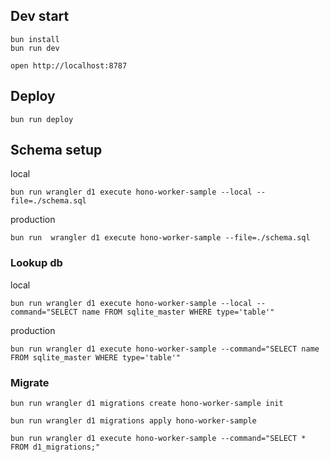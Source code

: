 ## Dev start
```
bun install
bun run dev
```

```
open http://localhost:8787
```

## Deploy

```
bun run deploy
```

## Schema setup

local
```
bun run wrangler d1 execute hono-worker-sample --local --file=./schema.sql
```

production
```
bun run  wrangler d1 execute hono-worker-sample --file=./schema.sql
```

### Lookup db

local
```
bun run wrangler d1 execute hono-worker-sample --local --command="SELECT name FROM sqlite_master WHERE type='table'"
```

production
```
bun run wrangler d1 execute hono-worker-sample --command="SELECT name FROM sqlite_master WHERE type='table'"
```

### Migrate

```
bun run wrangler d1 migrations create hono-worker-sample init
```

```
bun run wrangler d1 migrations apply hono-worker-sample
```

```
bun run wrangler d1 execute hono-worker-sample --command="SELECT * FROM d1_migrations;"
```
